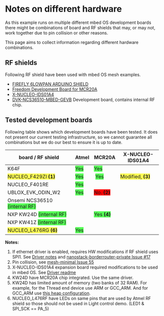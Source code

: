 # Notes on different hardware

As this example runs on multiple different mbed OS development boards there might be combinations of board and RF shields that may, or may not, work together due to pin collision or other reasons.

This page aims to collect information regarding different hardware combinations.

## RF shields

Following RF shield have been used with mbed OS mesh examples.

* [FIREFLY 6LOWPAN ARDUINO SHIELD](https://l-tek.si/web-shop/l-tek-6lowpan-arduino-shield-2-4ghz/)
* [Freedom Development Board for MCR20A](http://www.nxp.com/products/software-and-tools/hardware-development-tools/freedom-development-boards/freedom-development-board-for-mcr20a-wireless-transceiver:FRDM-CR20A)
* [X-NUCLEO-IDS01A4](http://www.st.com/content/st_com/en/products/ecosystems/stm32-open-development-environment/stm32-nucleo-expansion-boards/stm32-ode-connect-hw/x-nucleo-ids01a4.html)
* [DVK-NCS36510-MBED-GEVB](https://developer.mbed.org/platforms/NCS36510/) Development board, contains internal RF chip.

## Tested development boards

Following table shows which development boards have been tested. It does not present our current testing infrastructure, so we cannot guarantee all combinations but we do our best to ensure it is up to date.

| board / RF shield | Atmel | MCR20A | X-NUCLEO-IDS01A4 |
|-------------------|-------|-----|------------------|
| K64F | <span style='background-color: #5f5;'>Yes</span> | <span style='background-color: #5f5;'>Yes</span> | |
| <span style='background-color: #ff5;'>NUCLEO_F429ZI **(1)**</span> | <span style='background-color: #5f5;'>Yes</span> | <span style='background-color: #5f5;'>Yes</span> | <span style='background-color: #ff5;'>Modified, **(3)**</span> |
| NUCLEO_F401RE | <span style='background-color: #5f5;'>Yes</span> | | |
| UBLOX_EVK_ODIN_W2 | <span style='background-color: #5f5;'>Yes</span> | <span style='background-color: #f00;'>No. **(2)**</span> | |
| Onsemi NCS36510 <span style='background-color: #5f5;'>(internal RF)</span> | | | |
| NXP KW24D <span style='background-color: #5f5;'>(internal RF)</span> | | <span style='background-color: #5f5;'>Yes **(4)**</span> | |
| NXP KW41Z <span style='background-color: #5f5;'>(internal RF)</span> | | | |
| <span style='background-color: #ff5;'>NUCLEO_L476RG **(6)**</span> | <span style='background-color: #5f5;'>Yes</span> | | |


**Notes:**

1. If ethernet driver is enabled, requires HW modifications if RF shield uses SPI1. See [Driver notes](https://github.com/ARMmbed/sal-nanostack-driver-stm32-eth) and [nanostack-borderrouter-private Issue #17](https://github.com/ARMmbed/nanostack-border-router-private/issues/17)
2. Pin collision, see [mesh-minimal Issue 55](https://github.com/ARMmbed/mbed-os-example-mesh-minimal/issues/55)
3. X-NUCLEO-IDS01A4 expansion board required modifications to be used in mbed OS. See [Driver readme](https://github.com/ARMmbed/stm-spirit1-rf-driver)
4. KW24D have MCR20A chip integrated. Use the same driver.
5. KW24D has limited amount of memory (two banks of 32 RAM). For example, for the Thread end device use ARM or GCC_ARM. And for GCC_ARM use [this heap configuration](https://github.com/ARMmbed/mbed-os-example-mesh-minimal/#move-nanostacks-heap-inside-the-system-heap).
6. NUCLEO_L476RF have LEDs on same pins that are used by Atmel RF shield so those should not be used in Light control demo. (LED1 & SPI_SCK == PA_5)
